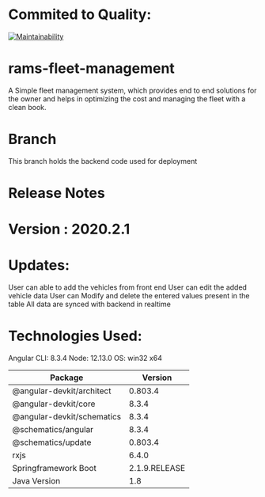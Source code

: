 # Commited to Quality:
[![Maintainability](https://api.codeclimate.com/v1/badges/359be3494ee76f3f3df8/maintainability)](https://codeclimate.com/github/senbagaraman04/rams-fleet-management/maintainability)


# rams-fleet-management
A Simple fleet management system, which provides end to end solutions for the owner and helps in optimizing the cost and managing the fleet with a clean book.

# Branch
This branch holds the backend code used for deployment

# Release Notes

# Version : 2020.2.1

# Updates:
 User can able to add the vehicles from front end
 User can edit the added vehicle data
 User can Modify and delete the entered values present in the table
 All data are synced with backend in realtime 

# Technologies Used:

Angular CLI: 8.3.4
Node: 12.13.0
OS: win32 x64



| Package                  |    Version |
|---------------------------|---------------------------|
|@angular-devkit/architect   | 0.803.4 |
|@angular-devkit/core        | 8.3.4 |
|@angular-devkit/schematics  | 8.3.4 |
|@schematics/angular         | 8.3.4 |
|@schematics/update          | 0.803.4 |
|rxjs                        | 6.4.0 |
|Springframework Boot       |  2.1.9.RELEASE |
|Java Version               |  1.8 |

 
